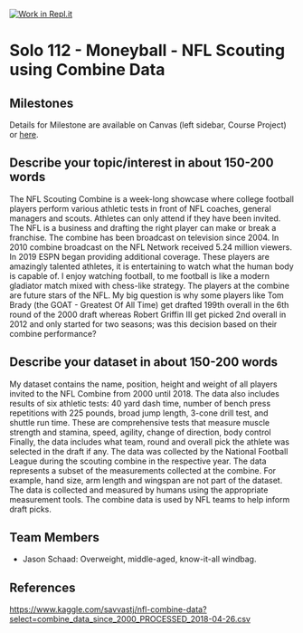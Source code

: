 [![Work in Repl.it](https://classroom.github.com/assets/work-in-replit-14baed9a392b3a25080506f3b7b6d57f295ec2978f6f33ec97e36a161684cbe9.svg)](https://classroom.github.com/online_ide?assignment_repo_id=362867&assignment_repo_type=GroupAssignmentRepo)
# Solo 112 - Moneyball - NFL Scouting using Combine Data

## Milestones

Details for Milestone are available on Canvas (left sidebar, Course Project) or [here](https://firas.moosvi.com/courses/data301/project/milestone01.html).

## Describe your topic/interest in about 150-200 words

The NFL Scouting Combine is a week-long showcase where college football players perform various athletic tests in front of NFL coaches, general managers and scouts. Athletes can only attend if they have been invited. The NFL is a business and drafting the right player can make or break a franchise. The combine has been broadcast on television since 2004. In 2010 combine broadcast on the NFL Network received 5.24 million viewers. In 2019 ESPN began providing additional coverage. These players are amazingly talented athletes, it is entertaining to watch what the human body is capable of. I enjoy watching football, to me football is like a modern gladiator match mixed with chess-like strategy. The players at the combine are future stars of the NFL. My big question is why some players like Tom Brady (the GOAT - Greatest Of All Time) get drafted 199th overall in the 6th round of the 2000 draft whereas Robert Griffin III get picked 2nd overall in 2012 and only started for two seasons; was this decision based on their combine performance?

## Describe your dataset in about 150-200 words

My dataset contains the name, position, height and weight of all players invited to the NFL Combine from 2000 until 2018. The data also includes results of six athletic tests: 40 yard dash time, number of bench press repetitions with 225 pounds, broad jump length, 3-cone drill test, and shuttle run time. These are comprehensive tests that measure muscle strength and stamina, speed, agility, change of direction, body control Finally, the data includes what team, round and overall pick the athlete was selected in the draft if any. The data was collected by the National Football League during the scouting combine in the respective year. The data represents a subset of the measurements collected at the combine. For example, hand size, arm length and wingspan are not part of the dataset. The data is collected and measured by humans using the appropriate measurement tools. The combine data is used by NFL teams to help inform draft picks.  

## Team Members

- Jason Schaad: Overweight, middle-aged, know-it-all windbag.

## References

https://www.kaggle.com/savvastj/nfl-combine-data?select=combine_data_since_2000_PROCESSED_2018-04-26.csv
